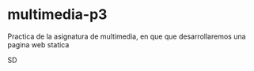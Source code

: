 # multimedia-p3
Practica de la asignatura de multimedia, en que que desarrollaremos una pagina web statica

SD
